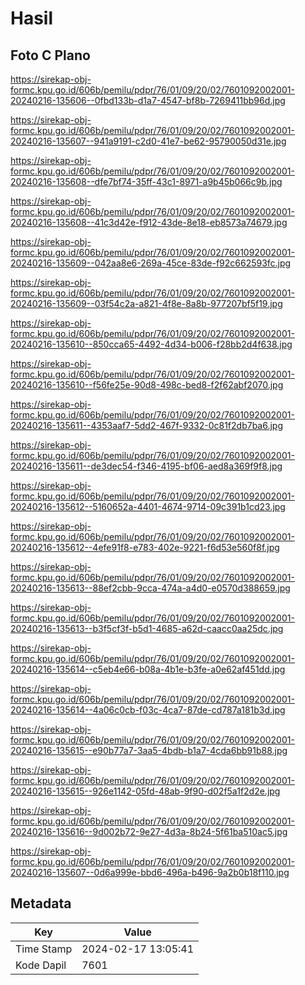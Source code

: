 # Hasil

## Foto C Plano

https://sirekap-obj-formc.kpu.go.id/606b/pemilu/pdpr/76/01/09/20/02/7601092002001-20240216-135606--0fbd133b-d1a7-4547-bf8b-7269411bb96d.jpg

https://sirekap-obj-formc.kpu.go.id/606b/pemilu/pdpr/76/01/09/20/02/7601092002001-20240216-135607--941a9191-c2d0-41e7-be62-95790050d31e.jpg

https://sirekap-obj-formc.kpu.go.id/606b/pemilu/pdpr/76/01/09/20/02/7601092002001-20240216-135608--dfe7bf74-35ff-43c1-8971-a9b45b066c9b.jpg

https://sirekap-obj-formc.kpu.go.id/606b/pemilu/pdpr/76/01/09/20/02/7601092002001-20240216-135608--41c3d42e-f912-43de-8e18-eb8573a74679.jpg

https://sirekap-obj-formc.kpu.go.id/606b/pemilu/pdpr/76/01/09/20/02/7601092002001-20240216-135609--042aa8e6-269a-45ce-83de-f92c662593fc.jpg

https://sirekap-obj-formc.kpu.go.id/606b/pemilu/pdpr/76/01/09/20/02/7601092002001-20240216-135609--03f54c2a-a821-4f8e-8a8b-977207bf5f19.jpg

https://sirekap-obj-formc.kpu.go.id/606b/pemilu/pdpr/76/01/09/20/02/7601092002001-20240216-135610--850cca65-4492-4d34-b006-f28bb2d4f638.jpg

https://sirekap-obj-formc.kpu.go.id/606b/pemilu/pdpr/76/01/09/20/02/7601092002001-20240216-135610--f56fe25e-90d8-498c-bed8-f2f62abf2070.jpg

https://sirekap-obj-formc.kpu.go.id/606b/pemilu/pdpr/76/01/09/20/02/7601092002001-20240216-135611--4353aaf7-5dd2-467f-9332-0c81f2db7ba6.jpg

https://sirekap-obj-formc.kpu.go.id/606b/pemilu/pdpr/76/01/09/20/02/7601092002001-20240216-135611--de3dec54-f346-4195-bf06-aed8a369f9f8.jpg

https://sirekap-obj-formc.kpu.go.id/606b/pemilu/pdpr/76/01/09/20/02/7601092002001-20240216-135612--5160652a-4401-4674-9714-09c391b1cd23.jpg

https://sirekap-obj-formc.kpu.go.id/606b/pemilu/pdpr/76/01/09/20/02/7601092002001-20240216-135612--4efe91f8-e783-402e-9221-f6d53e560f8f.jpg

https://sirekap-obj-formc.kpu.go.id/606b/pemilu/pdpr/76/01/09/20/02/7601092002001-20240216-135613--88ef2cbb-9cca-474a-a4d0-e0570d388659.jpg

https://sirekap-obj-formc.kpu.go.id/606b/pemilu/pdpr/76/01/09/20/02/7601092002001-20240216-135613--b3f5cf3f-b5d1-4685-a62d-caacc0aa25dc.jpg

https://sirekap-obj-formc.kpu.go.id/606b/pemilu/pdpr/76/01/09/20/02/7601092002001-20240216-135614--c5eb4e66-b08a-4b1e-b3fe-a0e62af451dd.jpg

https://sirekap-obj-formc.kpu.go.id/606b/pemilu/pdpr/76/01/09/20/02/7601092002001-20240216-135614--4a06c0cb-f03c-4ca7-87de-cd787a181b3d.jpg

https://sirekap-obj-formc.kpu.go.id/606b/pemilu/pdpr/76/01/09/20/02/7601092002001-20240216-135615--e90b77a7-3aa5-4bdb-b1a7-4cda6bb91b88.jpg

https://sirekap-obj-formc.kpu.go.id/606b/pemilu/pdpr/76/01/09/20/02/7601092002001-20240216-135615--926e1142-05fd-48ab-9f90-d02f5a1f2d2e.jpg

https://sirekap-obj-formc.kpu.go.id/606b/pemilu/pdpr/76/01/09/20/02/7601092002001-20240216-135616--9d002b72-9e27-4d3a-8b24-5f61ba510ac5.jpg

https://sirekap-obj-formc.kpu.go.id/606b/pemilu/pdpr/76/01/09/20/02/7601092002001-20240216-135607--0d6a999e-bbd6-496a-b496-9a2b0b18f110.jpg


## Metadata

| Key        | Value               |
| ---------- | ------------------- |
| Time Stamp | 2024-02-17 13:05:41 |
| Kode Dapil | 7601                |




